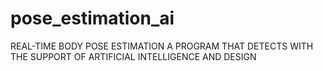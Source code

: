 # pose_estimation_ai
REAL-TIME BODY POSE ESTIMATION   A PROGRAM THAT DETECTS WITH THE SUPPORT OF ARTIFICIAL INTELLIGENCE AND  DESIGN
